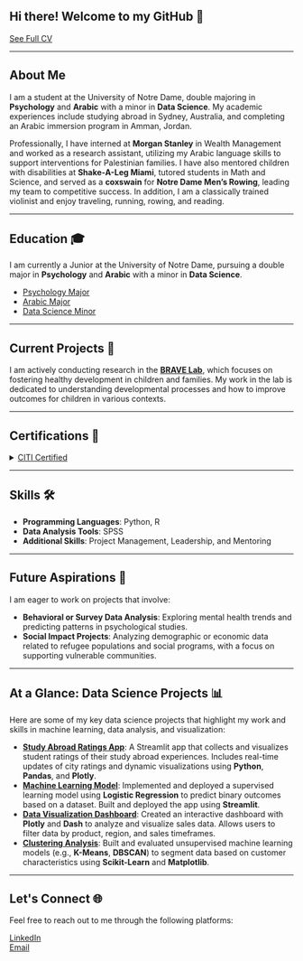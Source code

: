 ## Hi there! Welcome to my GitHub 👋  
[See Full CV](https://github.com/user-attachments/assets/a07e5653-ca39-4925-b6ab-ad0df7896c88)

___

## About Me  
I am a student at the University of Notre Dame, double majoring in **Psychology** and **Arabic** with a minor in **Data Science**. My academic experiences include studying abroad in Sydney, Australia, and completing an Arabic immersion program in Amman, Jordan.

Professionally, I have interned at **Morgan Stanley** in Wealth Management and worked as a research assistant, utilizing my Arabic language skills to support interventions for Palestinian families. I have also mentored children with disabilities at **Shake-A-Leg Miami**, tutored students in Math and Science, and served as a **coxswain** for **Notre Dame Men’s Rowing**, leading my team to competitive success. In addition, I am a classically trained violinist and enjoy traveling, running, rowing, and reading.

___

## Education 🎓  
I am currently a Junior at the University of Notre Dame, pursuing a double major in **Psychology** and **Arabic** with a minor in **Data Science**.

- [Psychology Major](https://psychology.nd.edu/undergraduate/psychology-major/)
- [Arabic Major](https://arabic.nd.edu/arabic/)
- [Data Science Minor](https://altech.nd.edu/programs/data-science-minor/)

___

## Current Projects 🔬  
I am actively conducting research in the **[BRAVE Lab](https://brave.nd.edu/)**, which focuses on fostering healthy development in children and families. My work in the lab is dedicated to understanding developmental processes and how to improve outcomes for children in various contexts.

___

## Certifications 📜  
<details><summary><a href="https://github.com/user-attachments/assets/9525d919-9f25-4717-9557-7ca348057cce">CITI Certified</a></summary>  
<strong>Collaborative Institutional Training Initiative (CITI)</strong>
- Human Research  
- Social & Behavioral Research  
</details>

___

## Skills 🛠️  
- **Programming Languages**: Python, R  
- **Data Analysis Tools**: SPSS  
- **Additional Skills**: Project Management, Leadership, and Mentoring

___

## Future Aspirations 🚀  
I am eager to work on projects that involve:

- **Behavioral or Survey Data Analysis**: Exploring mental health trends and predicting patterns in psychological studies.  
- **Social Impact Projects**: Analyzing demographic or economic data related to refugee populations and social programs, with a focus on supporting vulnerable communities.

___

## At a Glance: Data Science Projects 📊  
Here are some of my key data science projects that highlight my work and skills in machine learning, data analysis, and visualization:

- **[Study Abroad Ratings App](#)**: A Streamlit app that collects and visualizes student ratings of their study abroad experiences. Includes real-time updates of city ratings and dynamic visualizations using **Python**, **Pandas**, and **Plotly**.
- **[Machine Learning Model](#)**: Implemented and deployed a supervised learning model using **Logistic Regression** to predict binary outcomes based on a dataset. Built and deployed the app using **Streamlit**.
- **[Data Visualization Dashboard](#)**: Created an interactive dashboard with **Plotly** and **Dash** to analyze and visualize sales data. Allows users to filter data by product, region, and sales timeframes.
- **[Clustering Analysis](#)**: Built and evaluated unsupervised machine learning models (e.g., **K-Means**, **DBSCAN**) to segment data based on customer characteristics using **Scikit-Learn** and **Matplotlib**.

___

## Let's Connect 🌐  
Feel free to reach out to me through the following platforms:

[LinkedIn](https://www.linkedin.com/in/dina-hanna-/)  
[Email](mailto:dinaahanna03@gmail.com)



